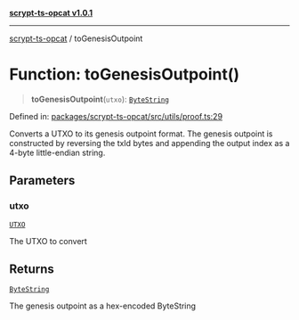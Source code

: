 [**scrypt-ts-opcat v1.0.1**](../README.md)

***

[scrypt-ts-opcat](../README.md) / toGenesisOutpoint

# Function: toGenesisOutpoint()

> **toGenesisOutpoint**(`utxo`): [`ByteString`](../type-aliases/ByteString.md)

Defined in: [packages/scrypt-ts-opcat/src/utils/proof.ts:29](https://github.com/OPCAT-Labs/ts-tools/blob/e67b8657b34dbf57f8a4f9bdf87cdc2742db16bb/packages/scrypt-ts-opcat/src/utils/proof.ts#L29)

Converts a UTXO to its genesis outpoint format.
The genesis outpoint is constructed by reversing the txId bytes and appending
the output index as a 4-byte little-endian string.

## Parameters

### utxo

[`UTXO`](../interfaces/UTXO.md)

The UTXO to convert

## Returns

[`ByteString`](../type-aliases/ByteString.md)

The genesis outpoint as a hex-encoded ByteString
